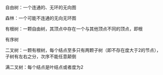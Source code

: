 自由树：一个连通的、无环的无向图

森林：一个可能不连通的无向无环图


有根树：一颗自由树，其顶点中存在一个与其他顶点不同的顶点，即根

有序树


二叉树：一颗有根树，每个结点至多只有两颗子树（即不存在度大于2的节点），子树有左右之分，次序不能任意颠倒

满二叉树：每个结点是叶结点或者度为2
